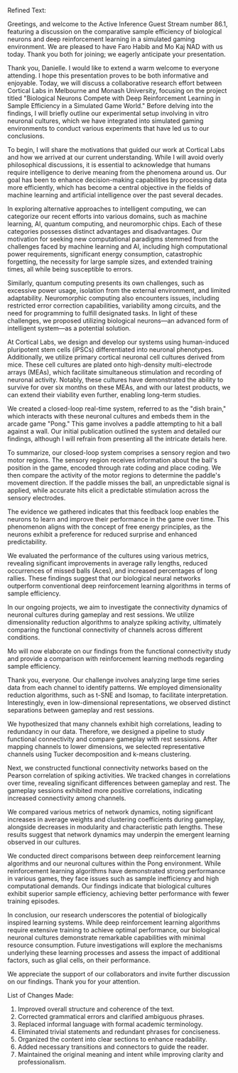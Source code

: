 Refined Text:

Greetings, and welcome to the Active Inference Guest Stream number 86.1, featuring a discussion on the comparative sample efficiency of biological neurons and deep reinforcement learning in a simulated gaming environment. We are pleased to have Faro Habib and Mo Kaj NAD with us today. Thank you both for joining; we eagerly anticipate your presentation.

Thank you, Danielle. I would like to extend a warm welcome to everyone attending. I hope this presentation proves to be both informative and enjoyable. Today, we will discuss a collaborative research effort between Cortical Labs in Melbourne and Monash University, focusing on the project titled "Biological Neurons Compete with Deep Reinforcement Learning in Sample Efficiency in a Simulated Game World." Before delving into the findings, I will briefly outline our experimental setup involving in vitro neuronal cultures, which we have integrated into simulated gaming environments to conduct various experiments that have led us to our conclusions.

To begin, I will share the motivations that guided our work at Cortical Labs and how we arrived at our current understanding. While I will avoid overly philosophical discussions, it is essential to acknowledge that humans require intelligence to derive meaning from the phenomena around us. Our goal has been to enhance decision-making capabilities by processing data more efficiently, which has become a central objective in the fields of machine learning and artificial intelligence over the past several decades.

In exploring alternative approaches to intelligent computing, we can categorize our recent efforts into various domains, such as machine learning, AI, quantum computing, and neuromorphic chips. Each of these categories possesses distinct advantages and disadvantages. Our motivation for seeking new computational paradigms stemmed from the challenges faced by machine learning and AI, including high computational power requirements, significant energy consumption, catastrophic forgetting, the necessity for large sample sizes, and extended training times, all while being susceptible to errors.

Similarly, quantum computing presents its own challenges, such as excessive power usage, isolation from the external environment, and limited adaptability. Neuromorphic computing also encounters issues, including restricted error correction capabilities, variability among circuits, and the need for programming to fulfill designated tasks. In light of these challenges, we proposed utilizing biological neurons—an advanced form of intelligent system—as a potential solution.

At Cortical Labs, we design and develop our systems using human-induced pluripotent stem cells (iPSCs) differentiated into neuronal phenotypes. Additionally, we utilize primary cortical neuronal cell cultures derived from mice. These cell cultures are plated onto high-density multi-electrode arrays (MEAs), which facilitate simultaneous stimulation and recording of neuronal activity. Notably, these cultures have demonstrated the ability to survive for over six months on these MEAs, and with our latest products, we can extend their viability even further, enabling long-term studies.

We created a closed-loop real-time system, referred to as the "dish brain," which interacts with these neuronal cultures and embeds them in the arcade game "Pong." This game involves a paddle attempting to hit a ball against a wall. Our initial publication outlined the system and detailed our findings, although I will refrain from presenting all the intricate details here.

To summarize, our closed-loop system comprises a sensory region and two motor regions. The sensory region receives information about the ball's position in the game, encoded through rate coding and place coding. We then compare the activity of the motor regions to determine the paddle's movement direction. If the paddle misses the ball, an unpredictable signal is applied, while accurate hits elicit a predictable stimulation across the sensory electrodes.

The evidence we gathered indicates that this feedback loop enables the neurons to learn and improve their performance in the game over time. This phenomenon aligns with the concept of free energy principles, as the neurons exhibit a preference for reduced surprise and enhanced predictability.

We evaluated the performance of the cultures using various metrics, revealing significant improvements in average rally lengths, reduced occurrences of missed balls (Aces), and increased percentages of long rallies. These findings suggest that our biological neural networks outperform conventional deep reinforcement learning algorithms in terms of sample efficiency.

In our ongoing projects, we aim to investigate the connectivity dynamics of neuronal cultures during gameplay and rest sessions. We utilize dimensionality reduction algorithms to analyze spiking activity, ultimately comparing the functional connectivity of channels across different conditions.

Mo will now elaborate on our findings from the functional connectivity study and provide a comparison with reinforcement learning methods regarding sample efficiency.

Thank you, everyone. Our challenge involves analyzing large time series data from each channel to identify patterns. We employed dimensionality reduction algorithms, such as t-SNE and Isomap, to facilitate interpretation. Interestingly, even in low-dimensional representations, we observed distinct separations between gameplay and rest sessions.

We hypothesized that many channels exhibit high correlations, leading to redundancy in our data. Therefore, we designed a pipeline to study functional connectivity and compare gameplay with rest sessions. After mapping channels to lower dimensions, we selected representative channels using Tucker decomposition and k-means clustering.

Next, we constructed functional connectivity networks based on the Pearson correlation of spiking activities. We tracked changes in correlations over time, revealing significant differences between gameplay and rest. The gameplay sessions exhibited more positive correlations, indicating increased connectivity among channels.

We compared various metrics of network dynamics, noting significant increases in average weights and clustering coefficients during gameplay, alongside decreases in modularity and characteristic path lengths. These results suggest that network dynamics may underpin the emergent learning observed in our cultures.

We conducted direct comparisons between deep reinforcement learning algorithms and our neuronal cultures within the Pong environment. While reinforcement learning algorithms have demonstrated strong performance in various games, they face issues such as sample inefficiency and high computational demands. Our findings indicate that biological cultures exhibit superior sample efficiency, achieving better performance with fewer training episodes.

In conclusion, our research underscores the potential of biologically inspired learning systems. While deep reinforcement learning algorithms require extensive training to achieve optimal performance, our biological neuronal cultures demonstrate remarkable capabilities with minimal resource consumption. Future investigations will explore the mechanisms underlying these learning processes and assess the impact of additional factors, such as glial cells, on their performance.

We appreciate the support of our collaborators and invite further discussion on our findings. Thank you for your attention.

List of Changes Made:

1. Improved overall structure and coherence of the text.
2. Corrected grammatical errors and clarified ambiguous phrases.
3. Replaced informal language with formal academic terminology.
4. Eliminated trivial statements and redundant phrases for conciseness.
5. Organized the content into clear sections to enhance readability.
6. Added necessary transitions and connectors to guide the reader.
7. Maintained the original meaning and intent while improving clarity and professionalism.
